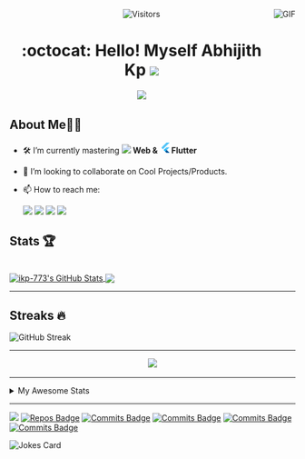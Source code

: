 <div align="center">
<img align="right" alt="GIF" height="300px" src="https://blog.insaid.co/wp-content/uploads/2020/01/Coding.gif"/>
       
![Visitors](https://visitor-badge.glitch.me/badge?page_id=ikp-773)

# :octocat: Hello! Myself Abhijith Kp <img src="https://camo.githubusercontent.com/3380eba6940f896a220ad34e83fc3d245dfcc3a7c8d0952be68e24b48b0cc5f8/68747470733a2f2f692e70696e696d672e636f6d2f6f726967696e616c732f39652f30362f39372f39653036393739393038323862623833313962653831303563393339623130382e676966" width="29px">

![](https://img.shields.io/badge/Apple-MacBook_Pro_2011-999999?style=for-the-badge&logo=apple&logoColor=white)
</div>

## About Me👨‍💻

- 🛠  I’m currently mastering <img src="https://img.icons8.com/color/23/000000/web-components.png"/> **Web &**  <img height="20" src="https://raw.githubusercontent.com/github/explore/80688e429a7d4ef2fca1e82350fe8e3517d3494d/topics/flutter/flutter.png">**Flutter**
- 👥 I’m looking to collaborate on Cool Projects/Products.
- 📫 How to reach me:
   
   [![](https://img.shields.io/badge/LinkedIn-0077B5?style=for-the-badge&logo=linkedin&logoColor=white)](https://www.linkedin.com/in/ikp-773/) [![](https://img.shields.io/badge/Instagram-E4405F?style=for-the-badge&logo=instagram&logoColor=white)](https://www.instagram.com/ikp_773/)  [![](https://img.shields.io/badge/Twitter-1DA1F2?style=for-the-badge&logo=twitter&logoColor=white)](https://twitter.com/ikp_773)   [![](https://img.shields.io/badge/WhatsApp-25D366?style=for-the-badge&logo=whatsapp&logoColor=white)](https://wa.me/+919562433164)
  
         
<!-- ## Languages and Frameworks📚 
<img alt="Flutter" src="https://img.shields.io/badge/Flutter-%2302569B.svg?&style=for-the-badge&logo=Flutter&logoColor=white" /> <img alt="NodeJS" src="https://img.shields.io/badge/node.js-%2343853D.svg?&style=for-the-badge&logo=nodejs&logoColor=white"/> <img alt="JavaScript" src="https://img.shields.io/badge/javascript-%23323330.svg?&style=for-the-badge&logo=javascript&logoColor=%23F7DF1E"/> <img alt="HTML5" src="https://img.shields.io/badge/html5-%23E34F26.svg?&style=for-the-badge&logo=html5&logoColor=white"/> <img alt="CSS3" src="https://img.shields.io/badge/css3-%231572B6.svg?&style=for-the-badge&logo=css3&logoColor=white"/> <img alt="Python" src="https://img.shields.io/badge/python-%2314354C.svg?&style=for-the-badge&logo=python&logoColor=white"/> <img alt="C" src="https://img.shields.io/badge/c-%2300599C.svg?&style=for-the-badge&logo=c&logoColor=white"/> <img alt="C++" src="https://img.shields.io/badge/c++-%2300599C.svg?&style=for-the-badge&logo=c%2B%2B&ogoColor=white"/> <img alt="Java" src="https://img.shields.io/badge/java-%23ED8B00.svg?&style=for-the-badge&logo=java&logoColor=white"/> <img alt="Dart" src="https://img.shields.io/badge/dart-%230175C2.svg?&style=for-the-badge&logo=dart&logoColor=white"/> <img alt="Bootstrap" src="https://img.shields.io/badge/bootstrap-%23563D7C.svg?&style=for-the-badge&logo=bootstrap&logoColor=white"/> <img alt="Firebase" src="https://img.shields.io/badge/firebase-%23039BE5.svg?&style=for-the-badge&logo=firebase"/> -->
##  Stats 🏆

<br />

<a href="https://github.com/ikp-773">
<img align="center" src="https://github-readme-stats.vercel.app/api?username=ikp-773&show_icons=true&theme=bear&icon_color=6392DF&hide=prs&hide_border=true" alt="ikp-773's GitHub Stats" />
</a> 
<a href="https://github.com/ikp-773">
<img align="center" src="https://github-readme-stats.vercel.app/api/top-langs/?username=ikp-773&layout=compact&show_icons=true&theme=bear&icon_color=6392DF&hide=prs&hide_border=true" />
</a>

---
##  Streaks 🔥

![GitHub Streak](https://github-readme-streak-stats.herokuapp.com?user=ikp-773&theme=bear&hide_border=true&fire=DD2727&stroke=DD2727&ring=A41FAE&sideNums=B3DADD&currStreakLabel=DD7A18&sideLabels=57DD3B&dates=A41FAE)

---

<p align="center">
   <a href=""><img width=800 src="https://github-profile-trophy.vercel.app/?username=ikp-773&theme=juicyfresh&no-bg=true&no-frame=true&row=1"  /></a> </p>
   
---

<details>
       <summary>My Awesome Stats</summary>
       
<br />
       
<!--START_SECTION:waka-->
![Code Time](http://img.shields.io/badge/Code%20Time-832%20hrs%2011%20mins-blue)

![Lines of code](https://img.shields.io/badge/From%20Hello%20World%20I%27ve%20Written-1%20Million%20lines%20of%20code-blue)

**🐱 My GitHub Data** 

> 🏆 100 Contributions in the Year 2022
 > 
> 📦 243.7 kB Used in GitHub's Storage 
 > 
> 💼 Opted to Hire
 > 
> 📜 53 Public Repositories 
 > 
> 🔑 28 Private Repositories  
 > 
**I'm a Night 🦉** 

```text
🌞 Morning    110 commits    ███░░░░░░░░░░░░░░░░░░░░░░   12.59% 
🌆 Daytime    209 commits    ██████░░░░░░░░░░░░░░░░░░░   23.91% 
🌃 Evening    293 commits    ████████░░░░░░░░░░░░░░░░░   33.52% 
🌙 Night      262 commits    ███████░░░░░░░░░░░░░░░░░░   29.98%

```
📅 **I'm Most Productive on Thursday** 

```text
Monday       114 commits    ███░░░░░░░░░░░░░░░░░░░░░░   13.04% 
Tuesday      121 commits    ███░░░░░░░░░░░░░░░░░░░░░░   13.84% 
Wednesday    97 commits     ██░░░░░░░░░░░░░░░░░░░░░░░   11.1% 
Thursday     187 commits    █████░░░░░░░░░░░░░░░░░░░░   21.4% 
Friday       110 commits    ███░░░░░░░░░░░░░░░░░░░░░░   12.59% 
Saturday     111 commits    ███░░░░░░░░░░░░░░░░░░░░░░   12.7% 
Sunday       134 commits    ███░░░░░░░░░░░░░░░░░░░░░░   15.33%

```


📊 **This Week I Spent My Time On** 

```text
```

**I Mostly Code in Dart** 

```text
Dart                     39 repos            ████████████░░░░░░░░░░░░░   50.65% 
HTML                     11 repos            ███░░░░░░░░░░░░░░░░░░░░░░   14.29% 
Python                   10 repos            ███░░░░░░░░░░░░░░░░░░░░░░   12.99% 
JavaScript               5 repos             █░░░░░░░░░░░░░░░░░░░░░░░░   6.49% 
C++                      3 repos             █░░░░░░░░░░░░░░░░░░░░░░░░   3.9%

```


**Timeline**

![Chart not found](https://raw.githubusercontent.com/ikp-773/ikp-773/main/charts/bar_graph.png) 


 Last Updated on 02/05/2022 12:43:48 UTC
<!--END_SECTION:waka-->
</details>

 ---
 ![](https://visitor-badge.glitch.me/badge?page_id=ikp-773)
[![Repos Badge](https://badges.pufler.dev/repos/ikp-773)](https://www.abhijithkp.me)
[![Commits Badge](https://badges.pufler.dev/commits/all/ikp-773)](https://www.abhijithkp.me)
[![Commits Badge](https://badges.pufler.dev/commits/yearly/ikp-773)](https://www.abhijithkp.me)
[![Commits Badge](https://badges.pufler.dev/commits/monthly/ikp-773)](https://www.abhijithkp.me)
[![Commits Badge](https://badges.pufler.dev/commits/weekly/ikp-773)](https://www.abhijithkp.me)

![Jokes Card](https://readme-jokes.vercel.app/api)

